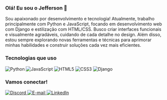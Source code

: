 ### Olá! Eu sou o Jefferson 👋

Sou apaixonado por desenvolvimento e tecnologia! Atualmente, trabalho principalmente com Python e JavaScript, focando em desenvolvimento web com Django e estilização com HTML/CSS. Busco criar interfaces funcionais e visualmente agradáveis, cuidando de cada detalhe no design. Além disso, estou sempre explorando novas ferramentas e técnicas para aprimorar minhas habilidades e construir soluções cada vez mais eficientes.

### Tecnologias que uso

<p>
  <img src="https://img.shields.io/badge/Python-3776AB?style=for-the-badge&logo=python&logoColor=white" alt="Python" />
  <img src="https://img.shields.io/badge/JavaScript-F7DF1E?style=for-the-badge&logo=javascript&logoColor=black" alt="JavaScript" />
  <img src="https://img.shields.io/badge/HTML5-E34F26?style=for-the-badge&logo=html5&logoColor=white" alt="HTML5" />
  <img src="https://img.shields.io/badge/CSS3-1572B6?style=for-the-badge&logo=css3&logoColor=white" alt="CSS3" />
  <img src="https://img.shields.io/badge/Django-092E20?style=for-the-badge&logo=django&logoColor=white" alt="Django" />
</p>

### Vamos conectar! 

<p>
  <a href="https://discordapp.com/users/jeff_oliveira_" target="_blank">
    <img src="https://img.shields.io/badge/Discord-7289DA?style=for-the-badge&logo=discord&logoColor=white" alt="Discord" />
  </a>
  <a href="mailto:jeffersonfoliveira15@gmail.com" target="_blank">
    <img src="https://img.shields.io/badge/Email-D14836?style=for-the-badge&logo=gmail&logoColor=white" alt="E-mail" />
  </a>
  <a href="https://www.linkedin.com/in/jefferson-oliveira2/" target="_blank">
    <img src="https://img.shields.io/badge/LinkedIn-0A66C2?style=for-the-badge&logo=linkedin&logoColor=white" alt="LinkedIn" />
  </a>
</p>
